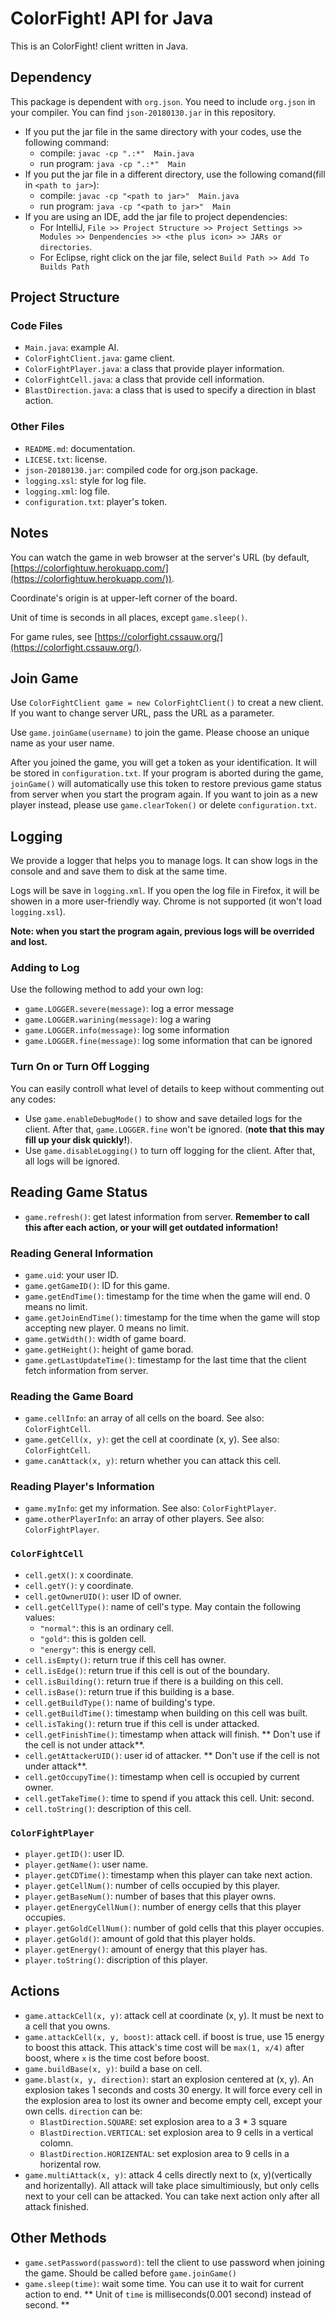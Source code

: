# ColorFight! API for Java

This is an ColorFight! client written in Java.

## Dependency

This package is dependent with `org.json`. You need to include `org.json` in your compiler. You can find `json-20180130.jar` in this repository.

* If you put the jar file in the same directory with your codes, use the following command:
    * compile: `javac -cp ".:*"  Main.java`
    * run program: `java -cp ".:*"  Main`
* If you put the jar file in a different directory, use the following comand(fill in `<path to jar>`):
    * compile: `javac -cp "<path to jar>"  Main.java`
    * run program: `java -cp "<path to jar>"  Main`
* If you are using an IDE, add the jar file to project dependencies:
    * For IntelliJ, `File >> Project Structure >> Project Settings >> Modules >> Denpendencies >> <the plus icon> >> JARs or directories`.
    * For Eclipse, right click on the jar file, select `Build Path >> Add To Builds Path`

## Project Structure

### Code Files

* `Main.java`: example AI.
* `ColorFightClient.java`: game client.
* `ColorFightPlayer.java`: a class that provide player information.
* `ColorFightCell.java`: a class that provide cell information.
* `BlastDirection.java`: a class that is used to specify a direction in blast action.

### Other Files

* `README.md`: documentation.
* `LICESE.txt`: license.
* `json-20180130.jar`: compiled code for org.json package.
* `logging.xsl`: style for log file.
* `logging.xml`: log file.
* `configuration.txt`: player's token.

## Notes

You can watch the game in web browser at the server's URL (by default, [https://colorfightuw.herokuapp.com/](https://colorfightuw.herokuapp.com/)).

Coordinate's origin is at upper-left corner of the board.

Unit of time is seconds in all places, except `game.sleep()`.

For game rules,  see [https://colorfight.cssauw.org/](https://colorfight.cssauw.org/).

## Join Game

Use `ColorFightClient game = new ColorFightClient()` to creat a new client. If you want to change server URL, pass the URL as a parameter.

Use `game.joinGame(username)` to join the game. Please choose an unique name as your user name.

After you joined the game, you will get a token as your identification. It will be stored in `configuration.txt`. If your program is aborted during the game, `joinGame()` will automatically use this token to restore previous game status from server when you start the program again. If you want to join as a new player instead, please use `game.clearToken()` or delete `configuration.txt`.

## Logging

We provide a logger that helps you to manage logs. It can show logs in the console and and save them to disk at the same time.

Logs will be save in `logging.xml`. If you open the log file in Firefox, it will be showen in a more user-friendly way. Chrome is not supported (it won't load `logging.xsl`).

**Note: when you start the program again, previous logs will be overrided and lost.**

### Adding to Log

Use the following method to add your own log:

* `game.LOGGER.severe(message)`: log a error message
* `game.LOGGER.warining(message)`: log a waring
* `game.LOGGER.info(message)`: log some information
* `game.LOGGER.fine(message)`: log some information that can be ignored

### Turn On or Turn Off Logging

You can easily controll what level of details to keep without commenting out any codes:

* Use `game.enableDebugMode()` to show and save detailed logs for the client. After that, `game.LOGGER.fine` won't be ignored.  (**note that this may fill up your disk quickly!**).
* Use `game.disableLogging()` to turn off logging for the client. After that, all logs will be ignored.

## Reading Game Status

* `game.refresh()`: get latest information from server. **Remember to call this after each action, or your will get outdated information!**

### Reading General Information

* `game.uid`: your user ID.
* `game.getGameID()`: ID for this game.
* `game.getEndTime()`: timestamp for the time when the game will end. 0 means no limit.
* `game.getJoinEndTime()`: timestamp for the time when the game will stop accepting new player. 0 means no limit.
* `game.getWidth()`: width of game board.
* `game.getHeight()`: height of game borad.
* `game.getLastUpdateTime()`: timestamp for the last time that the client fetch information from server.

### Reading the Game Board

* `game.cellInfo`: an array of all cells on the board. See also: `ColorFightCell`.
* `game.getCell(x, y)`: get the cell at coordinate (x, y). See also: `ColorFightCell`.
* `game.canAttack(x, y)`: return whether you can attack this cell.

###  Reading Player's Information
 
* `game.myInfo`: get my information. See also: `ColorFightPlayer`.
* `game.otherPlayerInfo`: an array of other players. See also: `ColorFightPlayer`.
 
### `ColorFightCell`

* `cell.getX()`: x coordinate.
* `cell.getY()`: y coordinate.
* `cell.getOwnerUID()`: user ID of owner.
* `cell.getCellType()`: name of cell's type. May contain the following values:
    * `"normal"`: this is an ordinary cell.
    * `"gold"`: this is golden cell.
    * `"energy"`: this is energy cell.
* `cell.isEmpty()`: return true if this cell has owner.
* `cell.isEdge()`: return true if this cell is out of the boundary.
* `cell.isBuilding()`: return true if there is a building on this cell.
* `cell.isBase()`: return true if this building is a base.
* `cell.getBuildType()`: name of building's type.
* `cell.getBuildTime()`: timestamp when building on this cell was built.
* `cell.isTaking()`: return true if this cell is under attacked.
* `cell.getFinishTime()`: timestamp when attack will finish.  ** Don't use if the cell is not under attack**.
* `cell.getAttackerUID()`: user id of attacker. ** Don't use if the cell is not under attack**.
* `cell.getOccupyTime()`: timestamp when cell is occupied by current owner.
* `cell.getTakeTime()`: time to spend if you attack this cell. Unit: second.
* `cell.toString()`: description of this cell.

### `ColorFightPlayer`

* `player.getID()`: user ID.
* `player.getName()`: user name.
* `player.getCDTime()`: timestamp when this player can take next action.
* `player.getCellNum()`: number of cells occupied by this player.
* `player.getBaseNum()`: number of bases that this player owns.
* `player.getEnergyCellNum()`: number of energy cells that this player occupies.
* `player.getGoldCellNum()`: number of gold cells that this player occupies.
* `player.getGold()`: amount of gold that this player holds.
* `player.getEnergy()`: amount of energy that this player has.
* `player.toString()`: discription of this player.

## Actions

* `game.attackCell(x, y)`: attack cell at coordinate (x, y). It must be next to a cell that you owns.
* `game.attackCell(x, y, boost)`: attack cell. if boost is true, use 15 energy to boost this attack. This attack's time cost will be `max(1, x/4)` after boost, where `x` is the time cost before boost.
* `game.buildBase(x, y)`: build a base on cell.
* `game.blast(x, y, direction)`: start an explosion centered at (x, y). An explosion takes 1 seconds and costs 30 energy. It will force every cell in the explosion area to lost its owner and become empty cell, except your own cells. `direction` can be:
    * `BlastDirection.SQUARE`: set explosion area to a 3 * 3 square
    * `BlastDirection.VERTICAL`: set explosion area to 9 cells in a vertical colomn.
    * `BlastDirection.HORIZENTAL`: set explosion area to 9 cells in a horizental row.
* `game.multiAttack(x, y)`: attack 4 cells directly next to (x, y)(vertically and horizentally). All attack will take place simultimiously, but only cells next to your cell can be attacked. You can take next action only after all attack finished.

## Other Methods

* `game.setPassword(password)`: tell the client to use password when joining the game. Should be called before `game.joinGame()`
* `game.sleep(time)`: wait some time. You can use it to wait for current action to end. ** Unit of `time` is milliseconds(0.001 second) instead of second. **

